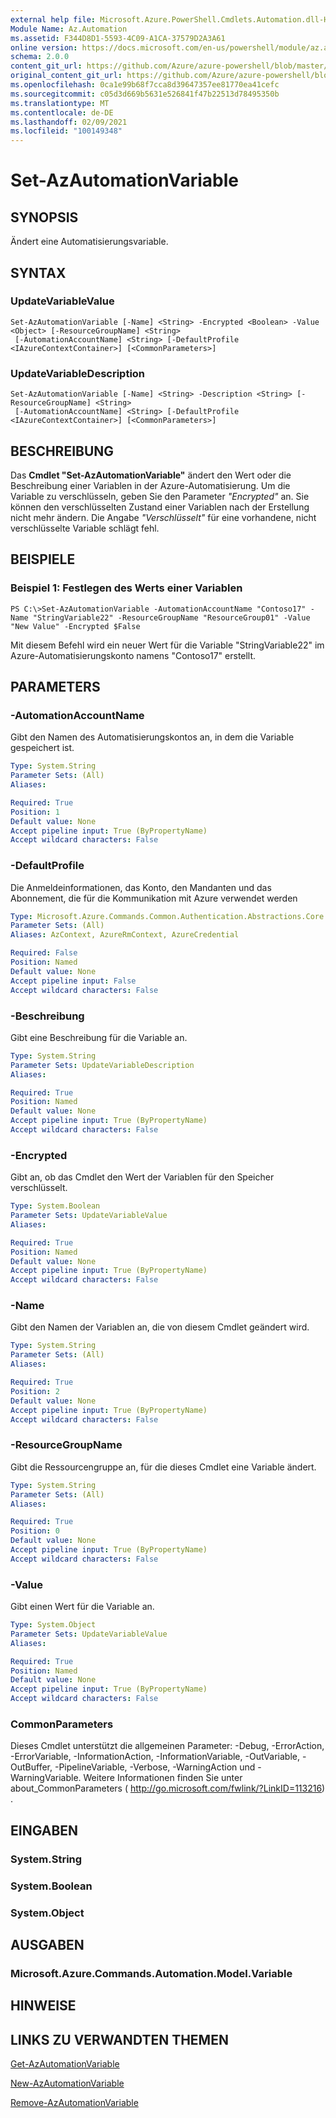 ```yaml
---
external help file: Microsoft.Azure.PowerShell.Cmdlets.Automation.dll-Help.xml
Module Name: Az.Automation
ms.assetid: F344D8D1-5593-4C09-A1CA-37579D2A3A61
online version: https://docs.microsoft.com/en-us/powershell/module/az.automation/set-azautomationvariable
schema: 2.0.0
content_git_url: https://github.com/Azure/azure-powershell/blob/master/src/Automation/Automation/help/Set-AzAutomationVariable.md
original_content_git_url: https://github.com/Azure/azure-powershell/blob/master/src/Automation/Automation/help/Set-AzAutomationVariable.md
ms.openlocfilehash: 0ca1e99b68f7cca8d39647357ee81770ea41cefc
ms.sourcegitcommit: c05d3d669b5631e526841f47b22513d78495350b
ms.translationtype: MT
ms.contentlocale: de-DE
ms.lasthandoff: 02/09/2021
ms.locfileid: "100149348"
---
```

# Set-AzAutomationVariable

## SYNOPSIS
Ändert eine Automatisierungsvariable.

## SYNTAX

### UpdateVariableValue
```
Set-AzAutomationVariable [-Name] <String> -Encrypted <Boolean> -Value <Object> [-ResourceGroupName] <String>
 [-AutomationAccountName] <String> [-DefaultProfile <IAzureContextContainer>] [<CommonParameters>]
```

### UpdateVariableDescription
```
Set-AzAutomationVariable [-Name] <String> -Description <String> [-ResourceGroupName] <String>
 [-AutomationAccountName] <String> [-DefaultProfile <IAzureContextContainer>] [<CommonParameters>]
```

## BESCHREIBUNG
Das **Cmdlet "Set-AzAutomationVariable"** ändert den Wert oder die Beschreibung einer Variablen in der Azure-Automatisierung.
Um die Variable zu verschlüsseln, geben Sie den Parameter *"Encrypted"* an.
Sie können den verschlüsselten Zustand einer Variablen nach der Erstellung nicht mehr ändern.
Die Angabe *"Verschlüsselt"* für eine vorhandene, nicht verschlüsselte Variable schlägt fehl.

## BEISPIELE

### Beispiel 1: Festlegen des Werts einer Variablen
```
PS C:\>Set-AzAutomationVariable -AutomationAccountName "Contoso17" -Name "StringVariable22" -ResourceGroupName "ResourceGroup01" -Value "New Value" -Encrypted $False
```

Mit diesem Befehl wird ein neuer Wert für die Variable "StringVariable22" im Azure-Automatisierungskonto namens "Contoso17" erstellt.

## PARAMETERS

### -AutomationAccountName
Gibt den Namen des Automatisierungskontos an, in dem die Variable gespeichert ist.

```yaml
Type: System.String
Parameter Sets: (All)
Aliases:

Required: True
Position: 1
Default value: None
Accept pipeline input: True (ByPropertyName)
Accept wildcard characters: False
```

### -DefaultProfile
Die Anmeldeinformationen, das Konto, den Mandanten und das Abonnement, die für die Kommunikation mit Azure verwendet werden

```yaml
Type: Microsoft.Azure.Commands.Common.Authentication.Abstractions.Core.IAzureContextContainer
Parameter Sets: (All)
Aliases: AzContext, AzureRmContext, AzureCredential

Required: False
Position: Named
Default value: None
Accept pipeline input: False
Accept wildcard characters: False
```

### -Beschreibung
Gibt eine Beschreibung für die Variable an.

```yaml
Type: System.String
Parameter Sets: UpdateVariableDescription
Aliases:

Required: True
Position: Named
Default value: None
Accept pipeline input: True (ByPropertyName)
Accept wildcard characters: False
```

### -Encrypted
Gibt an, ob das Cmdlet den Wert der Variablen für den Speicher verschlüsselt.

```yaml
Type: System.Boolean
Parameter Sets: UpdateVariableValue
Aliases:

Required: True
Position: Named
Default value: None
Accept pipeline input: True (ByPropertyName)
Accept wildcard characters: False
```

### -Name
Gibt den Namen der Variablen an, die von diesem Cmdlet geändert wird.

```yaml
Type: System.String
Parameter Sets: (All)
Aliases:

Required: True
Position: 2
Default value: None
Accept pipeline input: True (ByPropertyName)
Accept wildcard characters: False
```

### -ResourceGroupName
Gibt die Ressourcengruppe an, für die dieses Cmdlet eine Variable ändert.

```yaml
Type: System.String
Parameter Sets: (All)
Aliases:

Required: True
Position: 0
Default value: None
Accept pipeline input: True (ByPropertyName)
Accept wildcard characters: False
```

### -Value
Gibt einen Wert für die Variable an.

```yaml
Type: System.Object
Parameter Sets: UpdateVariableValue
Aliases:

Required: True
Position: Named
Default value: None
Accept pipeline input: True (ByPropertyName)
Accept wildcard characters: False
```

### CommonParameters
Dieses Cmdlet unterstützt die allgemeinen Parameter: -Debug, -ErrorAction, -ErrorVariable, -InformationAction, -InformationVariable, -OutVariable, -OutBuffer, -PipelineVariable, -Verbose, -WarningAction und -WarningVariable. Weitere Informationen finden Sie unter about_CommonParameters ( http://go.microsoft.com/fwlink/?LinkID=113216) .

## EINGABEN

### System.String

### System.Boolean

### System.Object

## AUSGABEN

### Microsoft.Azure.Commands.Automation.Model.Variable

## HINWEISE

## LINKS ZU VERWANDTEN THEMEN

[Get-AzAutomationVariable](./Get-AzAutomationVariable.md)

[New-AzAutomationVariable](./New-AzAutomationVariable.md)

[Remove-AzAutomationVariable](./Remove-AzAutomationVariable.md)


